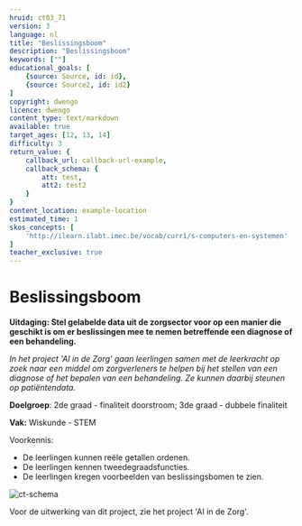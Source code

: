 ```yaml
---
hruid: ct03_71
version: 3
language: nl
title: "Beslissingsboom"
description: "Beslissingsboom"
keywords: [""]
educational_goals: [
    {source: Source, id: id}, 
    {source: Source2, id: id2}
]
copyright: dwengo
licence: dwengo
content_type: text/markdown
available: true
target_ages: [12, 13, 14]
difficulty: 3
return_value: {
    callback_url: callback-url-example,
    callback_schema: {
        att: test,
        att2: test2
    }
}
content_location: example-location
estimated_time: 1
skos_concepts: [
    'http://ilearn.ilabt.imec.be/vocab/curr1/s-computers-en-systemen'
]
teacher_exclusive: true
---
```

# Beslissingsboom

**Uitdaging: Stel gelabelde data uit de zorgsector voor op een manier die geschikt is om er beslissingen mee te nemen betreffende een diagnose of een behandeling.**

*In het project 'AI in de Zorg' gaan leerlingen samen met de leerkracht op zoek naar een middel om zorgverleners te helpen bij het stellen van een diagnose of het bepalen van een behandeling. Ze kunnen daarbij steunen op patiëntendata.*  

**Doelgroep**: 2de graad - finaliteit doorstroom; 3de graad - dubbele finaliteit

**Vak:** Wiskunde - STEM 

Voorkennis:

* De leerlingen kunnen reële getallen ordenen.
* De leerlingen kennen tweedegraadsfuncties.
* De leerlingen kregen voorbeelden van beslissingsbomen te zien.
 
![ct-schema](@learning-object/m_ct03_71/nl/3)

Voor de uitwerking van dit project, zie het project 'AI in de Zorg'.
